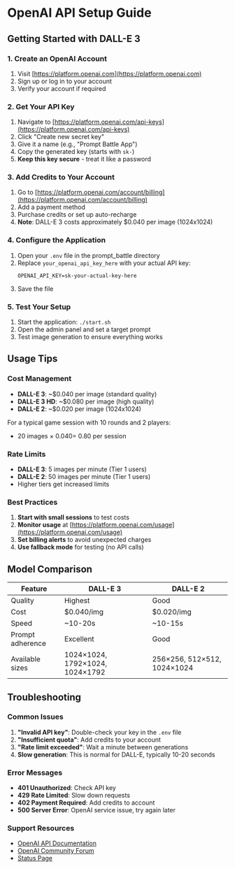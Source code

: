 # OpenAI API Setup Guide

## Getting Started with DALL-E 3

### 1. Create an OpenAI Account
1. Visit [https://platform.openai.com](https://platform.openai.com)
2. Sign up or log in to your account
3. Verify your account if required

### 2. Get Your API Key
1. Navigate to [https://platform.openai.com/api-keys](https://platform.openai.com/api-keys)
2. Click "Create new secret key"
3. Give it a name (e.g., "Prompt Battle App")
4. Copy the generated key (starts with `sk-`)
5. **Keep this key secure** - treat it like a password

### 3. Add Credits to Your Account
1. Go to [https://platform.openai.com/account/billing](https://platform.openai.com/account/billing)
2. Add a payment method
3. Purchase credits or set up auto-recharge
4. **Note**: DALL-E 3 costs approximately $0.040 per image (1024x1024)

### 4. Configure the Application
1. Open your `.env` file in the prompt_battle directory
2. Replace `your_openai_api_key_here` with your actual API key:
   ```env
   OPENAI_API_KEY=sk-your-actual-key-here
   ```
3. Save the file

### 5. Test Your Setup
1. Start the application: `./start.sh`
2. Open the admin panel and set a target prompt
3. Test image generation to ensure everything works

## Usage Tips

### Cost Management
- **DALL-E 3**: ~$0.040 per image (standard quality)
- **DALL-E 3 HD**: ~$0.080 per image (high quality)
- **DALL-E 2**: ~$0.020 per image (1024x1024)

For a typical game session with 10 rounds and 2 players:
- 20 images × $0.040 = ~$0.80 per session

### Rate Limits
- **DALL-E 3**: 5 images per minute (Tier 1 users)
- **DALL-E 2**: 50 images per minute (Tier 1 users)
- Higher tiers get increased limits

### Best Practices
1. **Start with small sessions** to test costs
2. **Monitor usage** at [https://platform.openai.com/usage](https://platform.openai.com/usage)
3. **Set billing alerts** to avoid unexpected charges
4. **Use fallback mode** for testing (no API calls)

## Model Comparison

| Feature | DALL-E 3 | DALL-E 2 |
|---------|----------|----------|
| Quality | Highest | Good |
| Cost | $0.040/img | $0.020/img |
| Speed | ~10-20s | ~10-15s |
| Prompt adherence | Excellent | Good |
| Available sizes | 1024×1024, 1792×1024, 1024×1792 | 256×256, 512×512, 1024×1024 |

## Troubleshooting

### Common Issues
1. **"Invalid API key"**: Double-check your key in the `.env` file
2. **"Insufficient quota"**: Add credits to your account
3. **"Rate limit exceeded"**: Wait a minute between generations
4. **Slow generation**: This is normal for DALL-E, typically 10-20 seconds

### Error Messages
- **401 Unauthorized**: Check API key
- **429 Rate Limited**: Slow down requests
- **402 Payment Required**: Add credits to account
- **500 Server Error**: OpenAI service issue, try again later

### Support Resources
- [OpenAI API Documentation](https://platform.openai.com/docs)
- [OpenAI Community Forum](https://community.openai.com)
- [Status Page](https://status.openai.com)